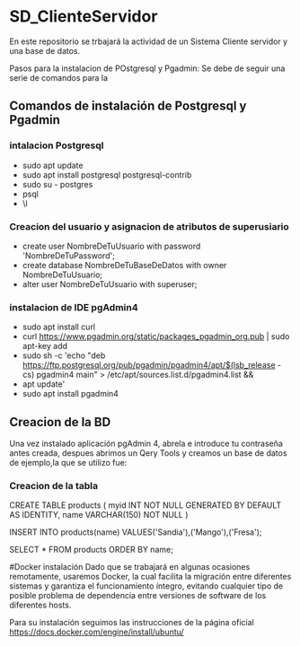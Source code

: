 # SD_ClienteServidor
En este repositorio se trbajará la actividad de un Sistema Cliente servidor y una base de datos.

Pasos para la instalacion de POstgresql y Pgadmin:
Se debe de seguir una serie de comandos para la 

## Comandos de instalación de Postgresql y Pgadmin
### intalacion Postgresql
- sudo apt update
- sudo apt install postgresql postgresql-contrib
- sudo su - postgres
- psql
- \l

### Creacion del usuario y asignacion de atributos de superusiario
- create user NombreDeTuUsuario with password 'NombreDeTuPassword';
- create database NombreDeTuBaseDeDatos with owner NombreDeTuUsuario;
- alter user NombreDeTuUsuario with superuser;

### instalacion de IDE pgAdmin4
- sudo apt install curl
- curl https://www.pgadmin.org/static/packages_pgadmin_org.pub | sudo apt-key add
- sudo sh -c 'echo "deb https://ftp.postgresql.org/pub/pgadmin/pgadmin4/apt/$(lsb_release -cs) pgadmin4 main" > /etc/apt/sources.list.d/pgadmin4.list && 
- apt update'
- sudo apt install pgadmin4

## Creacion de la BD
Una vez instalado aplicación pgAdmin 4, abrela e introduce tu contraseña antes creada, despues abrimos un Qery Tools y creamos un base de datos de ejemplo,la que se utilizo fue:

### Creacion de la tabla
CREATE TABLE products (
	myid INT NOT NULL GENERATED BY DEFAULT AS IDENTITY,
	name VARCHAR(150) NOT NULL
)

INSERT INTO products(name) VALUES('Sandia'),('Mango'),('Fresa');

SELECT * FROM products ORDER BY name;

#Docker instalación 
Dado que se trabajará en algunas ocasiones remotamente, usaremos Docker, la cual facilita la migración entre diferentes sistemas y garantiza el funcionamiento íntegro, evitando cualquier tipo de posible problema de dependencia entre versiones de software de los diferentes hosts.

Para su instalación seguimos las instrucciones de la página oficial https://docs.docker.com/engine/install/ubuntu/





